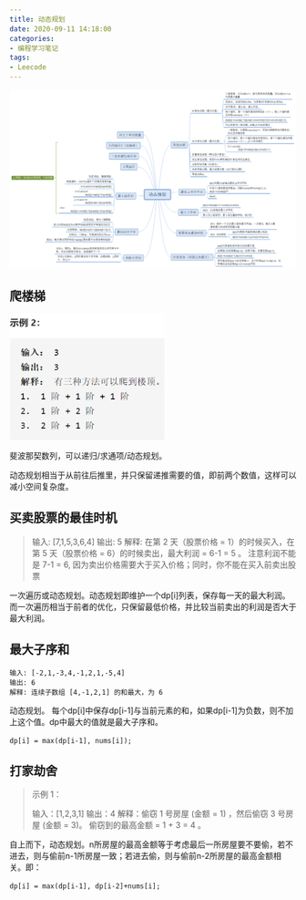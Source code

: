 ```yaml
---
title: 动态规划
date: 2020-09-11 14:18:00
categories:
- 编程学习笔记
tags:
- Leecode
---
```


<img src="dp/image-20200911214956202.png" alt="image-20200911214956202" style="zoom:150%;" />

## 爬楼梯

<img src="dp/image-20200909193353682.png" alt="image-20200909193353682" style="zoom:80%;" />

斐波那契数列，可以递归/求通项/动态规划。

动态规划相当于从前往后推里，并只保留递推需要的值，即前两个数值，这样可以减小空间复杂度。

## 买卖股票的最佳时机

> 输入: [7,1,5,3,6,4]
> 输出: 5
> 解释: 在第 2 天（股票价格 = 1）的时候买入，在第 5 天（股票价格 = 6）的时候卖出，最大利润 = 6-1 = 5 。
>      注意利润不能是 7-1 = 6, 因为卖出价格需要大于买入价格；同时，你不能在买入前卖出股票

一次遍历或动态规划。动态规划即维护一个dp[i]列表，保存每一天的最大利润。而一次遍历相当于前者的优化，只保留最低价格，并比较当前卖出的利润是否大于最大利润。

## 最大子序和

```
输入: [-2,1,-3,4,-1,2,1,-5,4]
输出: 6
解释: 连续子数组 [4,-1,2,1] 的和最大，为 6
```

动态规划。 每个dp[i]中保存dp[i-1]与当前元素的和，如果dp[i-1]为负数，则不加上这个值。dp中最大的值就是最大子序和。

`dp[i] = max(dp[i-1], nums[i]);`

## 打家劫舍

>示例 1：
>
>输入：[1,2,3,1]
>输出：4
>解释：偷窃 1 号房屋 (金额 = 1) ，然后偷窃 3 号房屋 (金额 = 3)。
>     偷窃到的最高金额 = 1 + 3 = 4 。

自上而下，动态规划。n所房屋的最高金额等于考虑最后一所房屋要不要偷，若不进去，则与偷前n-1所房屋一致；若进去偷，则与偷前n-2所房屋的最高金额相关。即：

`dp[i] = max(dp[i-1], dp[i-2]+nums[i];`

